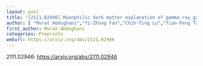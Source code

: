```yaml
---
layout: post
title: "[2111.02946] Muonphilic dark matter explanation of gamma-ray galactic center excess: a comprehensive analysis"
author: [ "Murat Abdughani","Yi-Zhong Fan","Chih-Ting Lu","Tian-Peng Tang","Yue-Lin Sming Tsai" ]
first_author: Murat Abdughani
categories: Preprints
weburl: https://arxiv.org/abs/2111.02946
---
```


2111.02946: https://arxiv.org/abs/2111.02946
